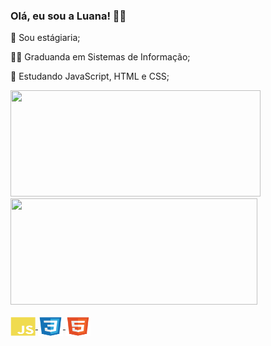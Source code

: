 ### Olá, eu sou a Luana! 🦸‍♀️


🔭 Sou estágiaria;

👩‍🎓 Graduanda em Sistemas de Informação; 

🌱 Estudando JavaScript, HTML e CSS;

 <div>
  <a href="https://github.com/luana-gruber">
  <img height="170em" width="400em" src="https://github-readme-stats.vercel.app/api?username=luana-gruber&show_icons=true&theme=dracula&include_all_commits=true&count_private=true"/>
  <img height="170em" width="395em" src="https://github-readme-stats.vercel.app/api/top-langs/?username=luana-gruber&layout=compact&langs_count=7&theme=dracula"/>
</div>
<div style="display: inline_block"><br>
  <img align="center" alt="Luana-Js" height="30" width="40" src="https://raw.githubusercontent.com/devicons/devicon/master/icons/javascript/javascript-plain.svg">
  <img align="center" alt="Luana-CSS" height="30" width="40" src="https://raw.githubusercontent.com/devicons/devicon/master/icons/css3/css3-original.svg">
  <img align="center" alt="Luana-HTML" height="30" width="40" src="https://raw.githubusercontent.com/devicons/devicon/master/icons/html5/html5-original.svg">
</div>
